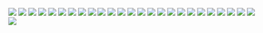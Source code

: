 ![](PPT+FP+Alpro2/1.png)
![](PPT+FP+Alpro2/2.png)
![](PPT+FP+Alpro2/3.png)
![](PPT+FP+Alpro2/4.png)
![](PPT+FP+Alpro2/5.png)
![](PPT+FP+Alpro2/6.png)
![](PPT+FP+Alpro2/7.png)
![](PPT+FP+Alpro2/8.png)
![](PPT+FP+Alpro2/9.png)
![](PPT+FP+Alpro2/10.png)
![](PPT+FP+Alpro2/11.png)
![](PPT+FP+Alpro2/12.png)
![](PPT+FP+Alpro2/13.png)
![](PPT+FP+Alpro2/14.png)
![](PPT+FP+Alpro2/15.png)
![](PPT+FP+Alpro2/16.png)
![](PPT+FP+Alpro2/17.png)
![](PPT+FP+Alpro2/18.png)
![](PPT+FP+Alpro2/19.png)
![](PPT+FP+Alpro2/20.png)
![](PPT+FP+Alpro2/21.png)
![](PPT+FP+Alpro2/22.png)
![](PPT+FP+Alpro2/23.png)
![](PPT+FP+Alpro2/24.png)
![](PPT+FP+Alpro2/25.png)
![](PPT+FP+Alpro2/26.png)

